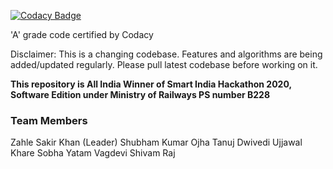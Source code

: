 [![Codacy Badge](https://api.codacy.com/project/badge/Grade/9360e7f3739c49839511e37f889a2804)](https://www.codacy.com/manual/shubhamiitbhu/SIH2020?utm_source=github.com&amp;utm_medium=referral&amp;utm_content=shubhamiitbhu/SIH2020&amp;utm_campaign=Badge_Grade)

'A' grade code certified by Codacy

Disclaimer: This is a changing codebase.
Features and algorithms are being added/updated regularly.
Please pull latest codebase before working on it.

**This repository is All India Winner of Smart India Hackathon 2020, Software Edition under Ministry of Railways PS number B228**

<h3>Team Members </h3>
Zahle Sakir Khan (Leader)
Shubham Kumar Ojha
Tanuj Dwivedi
Ujjawal Khare
Sobha Yatam Vagdevi
Shivam Raj


